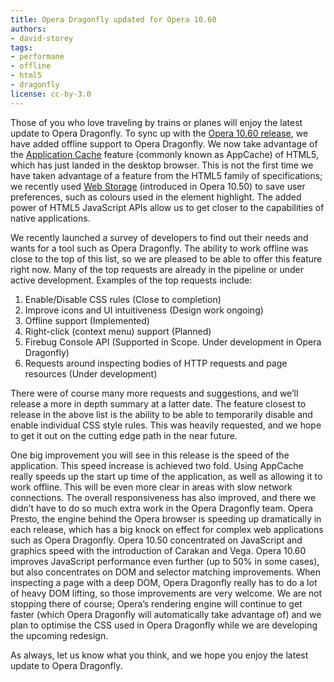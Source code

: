 ```yaml
---
title: Opera Dragonfly updated for Opera 10.60
authors:
- david-storey
tags:
- performane
- offline
- html5
- dragonfly
license: cc-by-3.0
---
```


<p>Those of you who love traveling by trains or planes will enjoy the latest update to Opera Dragonfly. To sync up with the <a href="http://www.opera.com/browser/">Opera 10.60 release</a>, we have added offline support to Opera Dragonfly. We now take advantage of the <a href="https://dev.opera.com/articles/view/offline-applications-html5-appcache/">Application Cache</a> feature (commonly known as AppCache) of HTML5, which has just landed in the desktop browser. This is not the first time we have taken advantage of a feature from the HTML5 family of specifications; we recently used <a href="https://dev.opera.com/articles/view/web-storage/">Web Storage</a> (introduced in Opera 10.50) to save user preferences, such as colours used in the element highlight. The added power of HTML5 JavaScript APIs allow us to get closer to the capabilities of native applications.</p>

<p>We recently launched a survey of developers to find out their needs and wants for a tool such as Opera Dragonfly. The ability to work offline was close to the top of this list, so we are pleased to be able to offer this feature right now. Many of the top requests are already in the pipeline or under active development. Examples of the top requests include:</p>

<ol>
	<li>Enable/Disable CSS rules (Close to completion)</li>
	<li>Improve icons and UI intuitiveness (Design work ongoing)</li>
	<li>Offline support (Implemented)</li>
	<li>Right-click (context menu) support (Planned)</li>
	<li>Firebug Console API (Supported in Scope. Under development in Opera Dragonfly)</li>
	<li>Requests around inspecting bodies of HTTP requests and page resources (Under development)</li>
</ol>

<p>There were of course many more requests and suggestions, and we’ll release a more in depth summary at a latter date. The feature closest to release in the above list is the ability to be able to temporarily disable and enable individual CSS style rules. This was heavily requested, and we hope to get it out on the cutting edge path in the near future.</p>

<p>One big improvement you will see in this release is the speed of the application. This speed increase is achieved two fold. Using AppCache really speeds up the start up time of the application, as well as allowing it to work offline. This will be even more clear in areas with slow network connections. The overall responsiveness has also improved, and there we didn’t have to do so much extra work in the Opera Dragonfly team. Opera Presto, the engine behind the Opera browser is speeding up dramatically in each release, which has a big knock on effect for complex web applications such as Opera Dragonfly. Opera 10.50 concentrated on JavaScript and graphics speed with the introduction of Carakan and Vega. Opera 10.60 improves JavaScript performance even further (up to 50% in some cases), but also concentrates on DOM and selector matching improvements. When inspecting a page with a deep DOM, Opera Dragonfly really has to do a lot of heavy DOM lifting, so those improvements are very welcome. We are not stopping there of course; Opera’s rendering engine will continue to get faster (which Opera Dragonfly will automatically take advantage of) and we plan to optimise the CSS used in Opera Dragonfly while we are developing the upcoming redesign.</p>

<p>As always, let us know what you think, and we hope you enjoy the latest update to Opera Dragonfly.</p>

